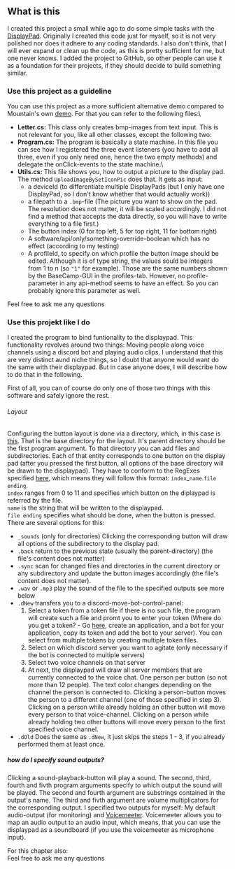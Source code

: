 ## What is this
I created this project a small while ago to do some simple tasks with the [DisplayPad](https://mountain.gg/keypads/displaypad/).
Originally I created this code just for myself, so it is not very polished nor does it adhere to any coding standards.
I also don't think, that I will ever expand or clean up the code, as this is pretty sufficient for me, but one never knows.
I added the project to GitHub, so other people can use it as a foundation for their projects, if they should decide to build something similar.

### Use this project as a guideline
You can use this project as a more sufficient alternative demo compared to Mountain's own [demo](https://github.com/Mountain-BC/DisplayPad.SDK.Demo).
For that you can refer to the following files:\
* __Letter.cs:__ This class only creates bmp-images from text input. This is not relevant for you, like all other classes, except the following two:
* __Program.cs:__ The program is basically a state machine. In this file you can see how I registered the three event listeners (you have to add all three, even if you only need one, hence the two empty methods) and delegate the onClick-events to the state machine.\
* __Utils.cs:__ This file shows you, how to output a picture to the display pad. The method `UploadImageBySetIconPic` does that. It gets as input:
  - a deviceId (to differentiate multiple DisplayPads (but I only have one DisplayPad, so I don't know whether that would actually work))
  - a filepath to a `.bmp`-file (The picture you want to show on the pad. The resolution does not matter, it will be scaled accordingly. I did not find a method that accepts the data directly, so you will have to write everything to a file first.)
  - The button index (0 for top left, 5 for top right, 11 for bottom right)
  - A software/api/only/something-override-boolean which has no effect (according to my testing)
  - A profileId, to specify on which profile the button image should be edited. Although it is of type string, the values sould be integers from 1 to n (so `"1"` for example). Those are the same numbers shown by the BaseCamp-GUI in the profiles-tab. However, no profile-parameter in any api-method seems to have an effect. So you can probably ignore this parameter as well.

Feel free to ask me any questions

### Use this projekt like I do
I created the program to bind funtionality to the displaypad.
This functionality revolves around two things: Moving people along voice channels using a discord bot and playing audio clips.
I understand that this are very distinct aund niche things, so I doubt that anyone would want do the same with their displaypad.
But in case anyone does, I will describe how to do that in the following.

First of all, you can of course do only one of those two things with this software and safely ignore the rest.
###### Layout
Configuring the button layout is done via a directory, which, in this case is [this](https://github.com/cengels9/display_pad_stuff/tree/main/Sounds).
That is the base directory for the layout.
It's parent directory should be the first program argument.
To that directory you can add files and subdirectories.
Each of that entity corresponds to one button on the display pad (after you pressed the first button, all options of the base directory will be drawn to the displaypad).
They have to conform to the RegExes specified [here](https://github.com/cengels9/display_pad_stuff/blob/main/SoundScreen.cs), which means they will follow this format: `index`_`name`.`file ending`.\
`index` ranges from 0 to 11 and specifies which button on the diplaypad is referred by the file.\
`name` is the string that will be written to the displaypad.\
`file ending` specifies what should be done, when the button is pressed. There are several options for this:
* `_sounds` (only for directories) Clicking the corresponding button will draw all options of the subdirectory to the display pad.
* `.back` return to the previous state (usually the parent-directory) (the file's content does not matter)
* `.sync` scan for changed files and directories in the current directory or any subdirectory and update the button images accordingly (the file's content does not matter).
* `.wav` or `.mp3` play the sound of the file to the specified outputs see more below
* `.dNew` transfers you to a discord-move-bot-control-panel:
  1. Select a token from a token file if there is no such file, the program will create such a file and promt you to enter your token (Where do you get a token? - Go [here](https://discord.com/developers/applications), create an application, and a bot for your application, copy its token and add the bot to your server). You can select from multiple tokens by creating multiple token files.
  2. Select on which discord server you want to agitate (only necessary if the bot is connected to multiple servers)
  3. Select two voice channels on that server
  4. At next, the displaypad will draw all server members that are currently connected to the voice chat. One person per button (so not more than 12 people). The text color changes depending on the channel the person is connected to. Clicking a person-button moves the person to a different channel (one of those specified in step 3). Clicking on a person while already holding an other button will move every person to that voice-channel. Clicking on a person while already holding two other buttons will move every person to the first specified voice channel.
* `.dOld` Does the same as `.dNew`, it just skips the steps 1 - 3, if you already performed them at least once.

##### how do I specify sound outputs?
Clicking a sound-playback-button will play a sound.
The second, third, fourth and fivth program arguments specify to which output the sound will be played.
The second and fourth argument are substrings contained in the output's name.
The third and fivth argument are volume multiplicators for the corresponding output.
I specified two outputs for myself: My default audio-output (for monitoring) and [Voicemeeter](https://vb-audio.com/Voicemeeter/). 
Voicemeeter allows you to map an audio output to an audio input, which means, that you can use the displaypad as a soundboard (if you use the voicemeeter as microphone input).

For this chapter also:\
Feel free to ask me any questions


